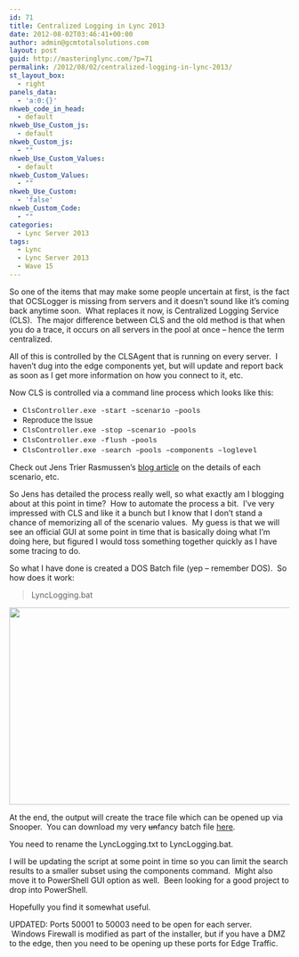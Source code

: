 ```yaml
---
id: 71
title: Centralized Logging in Lync 2013
date: 2012-08-02T03:46:41+00:00
author: admin@gcmtotalsolutions.com
layout: post
guid: http://masteringlync.com/?p=71
permalink: /2012/08/02/centralized-logging-in-lync-2013/
st_layout_box:
  - right
panels_data:
  - 'a:0:{}'
nkweb_code_in_head:
  - default
nkweb_Use_Custom_js:
  - default
nkweb_Custom_js:
  - ""
nkweb_Use_Custom_Values:
  - default
nkweb_Custom_Values:
  - ""
nkweb_Use_Custom:
  - 'false'
nkweb_Custom_Code:
  - ""
categories:
  - Lync Server 2013
tags:
  - Lync
  - Lync Server 2013
  - Wave 15
---
```

So one of the items that may make some people uncertain at first, is the fact that OCSLogger is missing from servers and it doesn&#8217;t sound like it&#8217;s coming back anytime soon.  What replaces it now, is Centralized Logging Service (CLS).  The major difference between CLS and the old method is that when you do a trace, it occurs on all servers in the pool at once &#8211; hence the term centralized.

All of this is controlled by the CLSAgent that is running on every server.  I haven&#8217;t dug into the edge components yet, but will update and report back as soon as I get more information on how you connect to it, etc.

Now CLS is controlled via a command line process which looks like this:

  * <span style="font-family: 'Courier New';font-size: small">ClsController.exe -start –scenario <scenario> –pools <pool fqdn></span>
  * <span style="font-size: small">Reproduce the Issue</span>
  * <span style="font-family: 'Courier New';font-size: small">ClsController.exe -stop –scenario <scenario> –pools <pool fqdn></span>
  * <span style="font-family: 'Courier New';font-size: small">ClsController.exe -flush –pools <pool fqdn></span>
  * <span style="font-family: 'Courier New';font-size: small">ClsController.exe -search –pools <pool fqdn> –components <component> –loglevel <loglevel></span>

Check out Jens Trier Rasmussen&#8217;s [blog article](http://blogs.technet.com/b/jenstr/archive/2012/08/01/using-centralized-logging-service-in-lync-server-2013-preview.aspx) on the details of each scenario, etc.

So Jens has detailed the process really well, so what exactly am I blogging about at this point in time?  How to automate the process a bit.  I&#8217;ve very impressed with CLS and like it a bunch but I know that I don&#8217;t stand a chance of memorizing all of the scenario values.  My guess is that we will see an official GUI at some point in time that is basically doing what I&#8217;m doing here, but figured I would toss something together quickly as I have some tracing to do.

So what I have done is created a DOS Batch file (yep &#8211; remember DOS).  So how does it work:

>LyncLogging.bat <poolname> <filename>

[<img class="alignnone wp-image-72 size-full" title="ScreenShot" src="https://i2.wp.com/masteringlync.gcmtotalsolutions.com/wp-content/uploads/sites/2/2012/08/ScreenShot.png?resize=588%2C354&#038;ssl=1" alt="" width="588" height="354" srcset="https://i1.wp.com/masteringlync.com/wp-content/uploads/sites/2/2012/08/ScreenShot.png?w=588&ssl=1 588w, https://i1.wp.com/masteringlync.com/wp-content/uploads/sites/2/2012/08/ScreenShot.png?resize=300%2C181&ssl=1 300w" sizes="(max-width: 588px) 100vw, 588px" data-recalc-dims="1" />](https://i1.wp.com/masteringlync.com/files/2012/08/ScreenShot.png)

At the end, the output will create the trace file which can be opened up via Snooper.  You can download my very <del>un</del>fancy batch file [here](http://masteringlync.com/wp-content/uploads/sites/2/2012/08/LyncLogging.txt).

You need to rename the LyncLogging.txt to LyncLogging.bat.

I will be updating the script at some point in time so you can limit the search results to a smaller subset using the components command.  Might also move it to PowerShell GUI option as well.  Been looking for a good project to drop into PowerShell.

Hopefully you find it somewhat useful.

UPDATED: Ports 50001 to 50003 need to be open for each server.  Windows Firewall is modified as part of the installer, but if you have a DMZ to the edge, then you need to be opening up these ports for Edge Traffic.

&nbsp;
